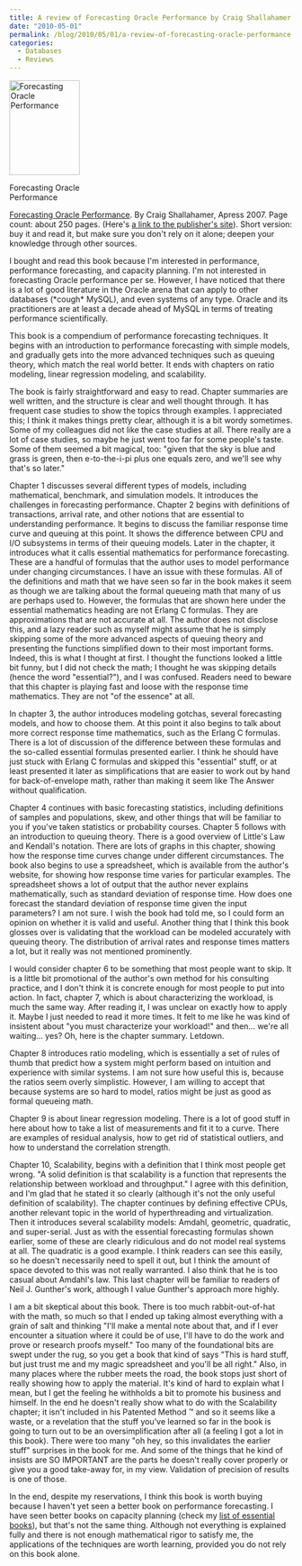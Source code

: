 ```yaml
---
title: A review of Forecasting Oracle Performance by Craig Shallahamer
date: "2010-05-01"
permalink: /blog/2010/05/01/a-review-of-forecasting-oracle-performance-by-craig-shallahamer/
categories:
  - Databases
  - Reviews
---
```

<div id="attachment_1797" class="wp-caption alignleft" style="width: 135px">
  <a href="http://www.amazon.com/Forecasting-Oracle-Performance-Craig-Shallahamer/dp/1590598024?tag=xaprb-20"><img src="http://www.xaprb.com/media/2010/05/forecasting_oracle_performance.gif" alt="Forecasting Oracle Performance" title="Forecasting Oracle  Performance" width="125" height="168" class="size-full wp-image-1797" /></a><p class="wp-caption-text">
    Forecasting Oracle Performance
  </p>
</div>

[Forecasting Oracle Performance][1]. By Craig Shallahamer, Apress 2007. Page count: about 250 pages. (Here's [a link to the publisher's site][2]). Short version: buy it and read it, but make sure you don't rely on it alone; deepen your knowledge through other sources.

I bought and read this book because I'm interested in performance, performance forecasting, and capacity planning. I'm not interested in forecasting Oracle performance per se. However, I have noticed that there is a lot of good literature in the Oracle arena that can apply to other databases (\*cough\* MySQL), and even systems of any type. Oracle and its practitioners are at least a decade ahead of MySQL in terms of treating performance scientifically.

This book is a compendium of performance forecasting techniques. It begins with an introduction to performance forecasting with simple models, and gradually gets into the more advanced techniques such as queuing theory, which match the real world better. It ends with chapters on ratio modeling, linear regression modeling, and scalability.

The book is fairly straightforward and easy to read. Chapter summaries are well written, and the structure is clear and well thought through. It has frequent case studies to show the topics through examples. I appreciated this; I think it makes things pretty clear, although it is a bit wordy sometimes. Some of my colleagues did not like the case studies at all. There really are a lot of case studies, so maybe he just went too far for some people's taste. Some of them seemed a bit magical, too: "given that the sky is blue and grass is green, then e-to-the-i-pi plus one equals zero, and we'll see why that's so later."

Chapter 1 discusses several different types of models, including mathematical, benchmark, and simulation models. It introduces the challenges in forecasting performance. Chapter 2 begins with definitions of transactions, arrival rate, and other notions that are essential to understanding performance. It begins to discuss the familiar response time curve and queuing at this point. It shows the difference between CPU and I/O subsystems in terms of their queuing models. Later in the chapter, it introduces what it calls essential mathematics for performance forecasting. These are a handful of formulas that the author uses to model performance under changing circumstances. I have an issue with these formulas. All of the definitions and math that we have seen so far in the book makes it seem as though we are talking about the formal queueing math that many of us are perhaps used to. However, the formulas that are shown here under the essential mathematics heading are not Erlang C formulas. They are approximations that are not accurate at all. The author does not disclose this, and a lazy reader such as myself might assume that he is simply skipping some of the more advanced aspects of queuing theory and presenting the functions simplified down to their most important forms. Indeed, this is what I thought at first. I thought the functions looked a little bit funny, but I did not check the math; I thought he was skipping details (hence the word "essential?"), and I was confused. Readers need to beware that this chapter is playing fast and loose with the response time mathematics. They are not "of the essence" at all.

In chapter 3, the author introduces modeling gotchas, several forecasting models, and how to choose them. At this point it also begins to talk about more correct response time mathematics, such as the Erlang C formulas. There is a lot of discussion of the difference between these formulas and the so-called essential formulas presented earlier. I think he should have just stuck with Erlang C formulas and skipped this "essential" stuff, or at least presented it later as simplifications that are easier to work out by hand for back-of-envelope math, rather than making it seem like The Answer without qualification.

Chapter 4 continues with basic forecasting statistics, including definitions of samples and populations, skew, and other things that will be familiar to you if you've taken statistics or probability courses. Chapter 5 follows with an introduction to queuing theory. There is a good overview of Little's Law and Kendall's notation. There are lots of graphs in this chapter, showing how the response time curves change under different circumstances. The book also begins to use a spreadsheet, which is available from the author's website, for showing how response time varies for particular examples. The spreadsheet shows a lot of output that the author never explains mathematically, such as standard deviation of response time. How does one forecast the standard deviation of response time given the input parameters? I am not sure. I wish the book had told me, so I could form an opinion on whether it is valid and useful. Another thing that I think this book glosses over is validating that the workload can be modeled accurately with queuing theory. The distribution of arrival rates and response times matters a lot, but it really was not mentioned prominently.

I would consider chapter 6 to be something that most people want to skip. It is a little bit promotional of the author's own method for his consulting practice, and I don't think it is concrete enough for most people to put into action. In fact, chapter 7, which is about characterizing the workload, is much the same way. After reading it, I was unclear on exactly how to apply it. Maybe I just needed to read it more times. It felt to me like he was kind of insistent about "you must characterize your workload!" and then&#8230; we're all waiting&#8230; yes? Oh, here is the chapter summary. Letdown.

Chapter 8 introduces ratio modeling, which is essentially a set of rules of thumb that predict how a system might perform based on intuition and experience with similar systems. I am not sure how useful this is, because the ratios seem overly simplistic. However, I am willing to accept that because systems are so hard to model, ratios might be just as good as formal queueing math.

Chapter 9 is about linear regression modeling. There is a lot of good stuff in here about how to take a list of measurements and fit it to a curve. There are examples of residual analysis, how to get rid of statistical outliers, and how to understand the correlation strength.

Chapter 10, Scalability, begins with a definition that I think most people get wrong. "A solid definition is that scalability is a function that represents the relationship between workload and throughput." I agree with this definition, and I'm glad that he stated it so clearly (although it's not the only useful definition of scalability). The chapter continues by defining effective CPUs, another relevant topic in the world of hyperthreading and virtualization. Then it introduces several scalability models: Amdahl, geometric, quadratic, and super-serial. Just as with the essential forecasting formulas shown earlier, some of these are clearly ridiculous and do not model real systems at all. The quadratic is a good example. I think readers can see this easily, so he doesn't necessarily need to spell it out, but I think the amount of space devoted to this was not really warranted. I also think that he is too casual about Amdahl's law. This last chapter will be familiar to readers of Neil J. Gunther's work, although I value Gunther's approach more highly.

I am a bit skeptical about this book. There is too much rabbit-out-of-hat with the math, so much so that I ended up taking almost everything with a grain of salt and thinking "I'll make a mental note about that, and if I ever encounter a situation where it could be of use, I'll have to do the work and prove or research proofs myself." Too many of the foundational bits are swept under the rug, so you get a book that kind of says "This is hard stuff, but just trust me and my magic spreadsheet and you'll be all right." Also, in many places where the rubber meets the road, the book stops just short of really showing how to apply the material. It's kind of hard to explain what I mean, but I get the feeling he withholds a bit to promote his business and himself. In the end he doesn't really show what to do with the Scalability chapter; it isn't included in his Patented Method &#8482; and so it seems like a waste, or a revelation that the stuff you've learned so far in the book is going to turn out to be an oversimplification after all (a feeling I got a lot in this book). There were too many "oh hey, so this invalidates the earlier stuff" surprises in the book for me. And some of the things that he kind of insists are SO IMPORTANT are the parts he doesn't really cover properly or give you a good take-away for, in my view. Validation of precision of results is one of those.

In the end, despite my reservations, I think this book is worth buying because I haven't yet seen a better book on performance forecasting. I have seen better books on capacity planning (check my [list of essential books][3]), but that's not the same thing. Although not everything is explained fully and there is not enough mathematical rigor to satisfy me, the applications of the techniques are worth learning, provided you do not rely on this book alone.

 [1]: http://www.amazon.com/Forecasting-Oracle-Performance-Craig-Shallahamer/dp/1590598024?tag=xaprb-20
 [2]: http://apress.com/book/view/9781590598023
 [3]: http://www.xaprb.com/blog/essential-books/
